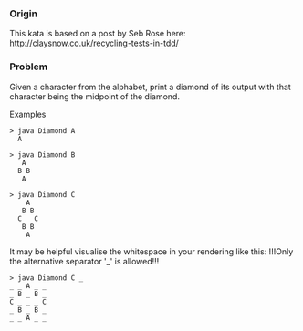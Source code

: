 ### Origin

This kata is based on a post by Seb Rose here: http://claysnow.co.uk/recycling-tests-in-tdd/

### Problem

Given a character from the alphabet, print a diamond of its output with that character being the midpoint of the diamond.

Examples

    > java Diamond A
      A

    > java Diamond B
       A
      B B
       A

    > java Diamond C
        A
       B B
      C   C
       B B
        A

It may be helpful visualise the whitespace in your rendering like this: !!!Only the alternative separator '_' is allowed!!!

    > java Diamond C _
    _ _ A _ _
    _ B _ B _
    C _ _ _ C
    _ B _ B _
    _ _ A _ _